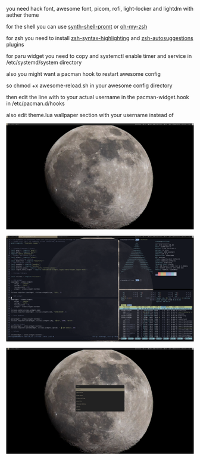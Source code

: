 you need hack font, awesome font, picom, rofi, light-locker and lightdm with aether theme


for the shell you can use [synth-shell-promt](https://github.com/andresgongora/synth-shell-prompt) or [oh-my-zsh](https://github.com/ohmyzsh/ohmyzsh)


for zsh you need to install [zsh-syntax-highlighting](https://github.com/zsh-users/zsh-syntax-highlighting) and [zsh-autosuggestions](https://github.com/zsh-users/zsh-autosuggestions) plugins


for paru widget you need to copy and systemctl enable timer and service in /etc/systemd/system directory


also you might want a pacman hook to restart awesome config

so chmod +x awesome-reload.sh in your awesome config directory

then edit the line with <user> to your actual username in the pacman-widget.hook in /etc/pacman.d/hooks
  
also edit theme.lua wallpaper section with your username instead of <user>

![alt text](https://github.com/relaxxx89/awesomewm-moon-theme/blob/main/main.png?raw=true)


![alt text](https://github.com/relaxxx89/awesomewm-moon-theme/blob/main/cli.png?raw=true)


![alt text](https://github.com/relaxxx89/awesomewm-moon-theme/blob/main/rofi.png?raw=true)
